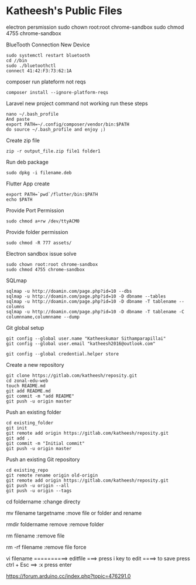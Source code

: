 # Katheesh's Public Files

electron persmission
	sudo chown root:root chrome-sandbox
	sudo chmod 4755 chrome-sandbox


BlueTooth Connection New Device
	
	sudo systemctl restart bluetooth
	cd //bin
	sudo ./bluetoothctl
	connect 41:42:F3:73:62:1A
	
composer run plateform not reqs
	
	composer install --ignore-platform-reqs

	
Laravel new project command not working run these steps
	
	nano ~/.bash_profile 
	And paste
	export PATH=~/.config/composer/vendor/bin:$PATH
	do source ~/.bash_profile and enjoy ;)

Create zip file

	zip -r output_file.zip file1 folder1

Run deb package 

	sudo dpkg -i filename.deb

Flutter App create 

	export PATH=`pwd`/flutter/bin:$PATH
	echo $PATH

Provide Port Permission

	sudo chmod a+rw /dev/ttyACM0

Provide folder permission

	sudo chmod -R 777 assets/

Electron sandbox issue solve

	sudo chown root:root chrome-sandbox
	sudo chmod 4755 chrome-sandbox

SQLmap

	sqlmap -u http://doamin.com/page.php?id=10 --dbs
	sqlmap -u http://doamin.com/page.php?id=10 -D dbname --tables
	sqlmap -u http://doamin.com/page.php?id=10 -D dbname -T tablename --columns
	sqlmap -u http://doamin.com/page.php?id=10 -D dbname -T tablename -C columnname,columnname --dump

Git global setup

	git config --global user.name "Katheeskumar Sithamparapillai"
	git config --global user.email "katheesh2016@outlook.com"
	
	git config --global credential.helper store

Create a new repository

	git clone https://gitlab.com/katheesh/reposity.git
	cd zonal-edu-web
	touch README.md
	git add README.md
	git commit -m "add README"
	git push -u origin master

Push an existing folder

	cd existing_folder
	git init
	git remote add origin https://gitlab.com/katheesh/reposity.git
	git add .
	git commit -m "Initial commit"
	git push -u origin master

Push an existing Git repository

	cd existing_repo
	git remote rename origin old-origin
	git remote add origin https://gitlab.com/katheesh/reposity.git
	git push -u origin --all
	git push -u origin --tags


cd foldername   	:change directy

mv filename targetname  :move file or folder and rename

rmdir foldername remove :remove folder

rm filename		:remove file

rm -rf filename   	:remove file force

vi filename ==========> editfile ===> press i key to edit   ====> to save press ctrl + Esc  ==> :x press enter 


https://forum.arduino.cc/index.php?topic=476291.0
































